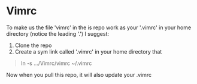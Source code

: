 # Vimrc
To make us the file 'vimrc' in the is repo work as your '.vimrc' in your home directory (notice the leading '.')
I suggest:
1) Clone the repo
2) Create a sym link called '.vimrc' in your home directory that
> ln -s .../Vimrc/vimrc ~/.vimrc

Now when you pull this repo, it will also update your .vimrc
